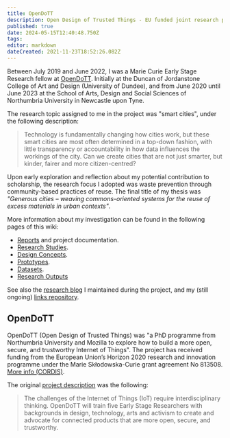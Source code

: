 ```yaml
---
title: OpenDoTT
description: Open Design of Trusted Things - EU funded joint research project (Northumbria University + Mozilla Foundation)
published: true
date: 2024-05-15T12:40:48.750Z
tags: 
editor: markdown
dateCreated: 2021-11-23T18:52:26.082Z
---
```


Between July 2019 and June 2022, I was a Marie Curie Early Stage Research fellow at [OpenDoTT](#opendott). Initially at the Duncan of Jordanstone College of Art and Design (University of Dundee), and from June 2020 until June 2023 at the School of Arts, Design and Social Sciences of Northumbria University in Newcastle upon Tyne.

The research topic assigned to me in the project was "smart cities", under the following description:

> Technology is fundamentally changing how cities work, but these smart cities are most often determined in a top-down fashion, with little transparency or accountability in how data influences the workings of the city. Can we create cities that are not just smarter, but kinder, fairer and more citizen-centred?

Upon early exploration and reflection about my potential contribution to scholarship, the research focus I adopted was waste prevention through community-based practices of reuse. The final title of my thesis was *"Generous cities – weaving commons-oriented systems for the reuse of excess materials in urban contexts"*.

More information about my investigation can be found in the following pages of this wiki:

- [Reports](/opendott/reports/) and project documentation.
- [Research Studies](/opendott/studies).
- [Design Concepts](/opendott/concepts).
- [Prototypes](/opendott/prototypes).
- [Datasets](/opendott/datasets).
- [Research Outputs](/opendott/outputs)

See also the [research blog](https://is.efeefe.me/opendott) I maintained during the project, and my (still ongoing) [links repository](https://links.efeefe.me/?searchtags=opendott).

## OpenDoTT

OpenDoTT (Open Design of Trusted Things) was "a PhD programme from Northumbria University and Mozilla to explore how to build a more open, secure, and trustworthy Internet of Things". The project has received funding from the European Union’s Horizon 2020 research and innovation programme under the Marie Skłodowska-Curie grant agreement No 813508. [More info (CORDIS)](https://doi.org/10.3030/813508).

The original [project description](https://web.archive.org/web/20210517154503/https://opendott.org/) was the following:

> The challenges of the Internet of Things (IoT) require interdisciplinary thinking. OpenDoTT will train five Early Stage Researchers with backgrounds in design, technology, arts and activism to create and advocate for connected products that are more open, secure, and trustworthy.
